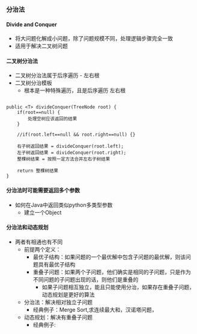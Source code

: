 ### 分治法

#### Divide and Conquer
- 将大问题化解成小问题，除了问题规模不同，处理逻辑步骤完全一致
- 适用于解决二叉树问题


#### 二叉树分治法
- 二叉树分治法属于后序遍历 - 左右根
- 二叉树分治模板
    - 根本是一种特殊遍历，且是后序遍历 左右根
```

public <T> divideConquer(TreeNode root) {
    if(root==null) {
        处理空树应该返回的结果
    }

    //if(root.left==null && root.right==null) {}
    
    右子树返回结果 = divideConquer(root.left);
    左子树返回结果 = divideConquer(root.right);
    整棵树结果 = 按照一定方法合并左右子树结果
    
    return 整棵树结果
}

```
#### 分治法时可能需要返回多个参数
- 如何在Java中返回类似python多类型参数
    - 建立一个Object

#### 分治法和动态规划
- 两者有相通也有不同
    - 前提两个定义：
        - 最优子结构：如果问题的一个最优解中包含子问题的最优解，则该问题具有最优子结构
        - 重叠子问题：如果两个子问题，他们确实是相同的子问题，只是作为不同问题的子问题出现的话，则他们是重叠的
            - 如果子问题相互独立，能且只能使用分治，如果存在重叠子问题，动态规划是更好的算法
    - 分治法：解决相对独立子问题
        - 经典例子：Merge Sort,求连续最大和，汉诺塔问题，
    - 动态规划：解决有重叠子问题
        - 经典例子: 